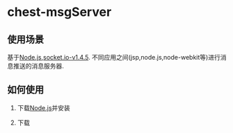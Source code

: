 # chest-msgServer
## 使用场景
基于[Node.js][],[socket.io-v1.4.5][]. 不同应用之间(jsp,node.js,node-webkit等)进行消息推送的消息服务器.
## 如何使用
1. 下载[Node.js][]并安装
2. 下载



   [Node.js]: https://nodejs.org/en/
   [socket.io-v1.4.5]: https://nodejs.org/en/
